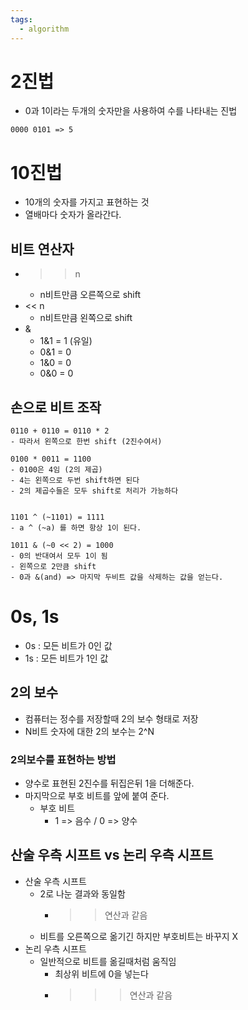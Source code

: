 ```yaml
---
tags:
  - algorithm
---
```


# 2진법

- 0과 1이라는 두개의 숫자만을 사용하여 수를 나타내는 진법
```ad-example
0000 0101 => 5
```

# 10진법

- 10개의 숫자를 가지고 표현하는 것
- 열배마다 숫자가 올라간다.


## 비트 연산자

- >>  n
	- n비트만큼 오른쪽으로  shift
- << n
	- n비트만큼 왼쪽으로 shift
- &
	- 1&1 = 1 (유일)
	- 0&1 = 0
	- 1&0 = 0
	- 0&0 = 0


## 손으로 비트 조작

```ad-note trick
0110 + 0110 = 0110 * 2
- 따라서 왼쪽으로 한번 shift (2진수여서)

0100 * 0011 = 1100
- 0100은 4임 (2의 제곱)
- 4는 왼쪽으로 두번 shift하면 된다
- 2의 제곱수들은 모두 shift로 처리가 가능하다


1101 ^ (~1101) = 1111
- a ^ (~a) 를 하면 항상 1이 된다.

1011 & (~0 << 2) = 1000
- 0의 반대여서 모두 1이 됨 
- 왼쪽으로 2만큼 shift
- 0과 &(and) => 마지막 두비트 값을 삭제하는 값을 얻는다.

```

# 0s, 1s
- 0s : 모든 비트가 0인 값
- 1s : 모든 비트가 1인 값



## 2의 보수

- 컴퓨터는 정수를 저장할때 2의 보수 형태로 저장
- N비트 숫자에 대한 2의 보수는 2^N
### 2의보수를 표현하는 방법 
- 양수로 표현된 2진수를 뒤집은뒤 1을 더해준다.
- 마지막으로 부호 비트를 앞에 붙여 준다. 
	- 부호 비트
		- 1 => 음수 / 0 => 양수



## 산술 우측 시프트 vs 논리 우측 시프트 

- 산술 우측 시프트
	- 2로 나눈 결과와 동일함
		- >> 연산과 같음
	- 비트를 오른쪽으로 옮기긴 하지만 부호비트는 바꾸지 X
- 논리 우측 시프트 
	- 일반적으로 비트를 옮길때처럼 움직임
		- 최상위 비트에 0을 넣는다
		- >>> 연산과 같음
